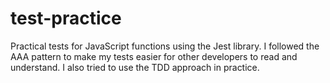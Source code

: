 # test-practice
Practical tests for JavaScript functions using the Jest library. I followed the AAA pattern to make my tests easier for other developers to read and understand. I also tried to use the TDD approach in practice.
